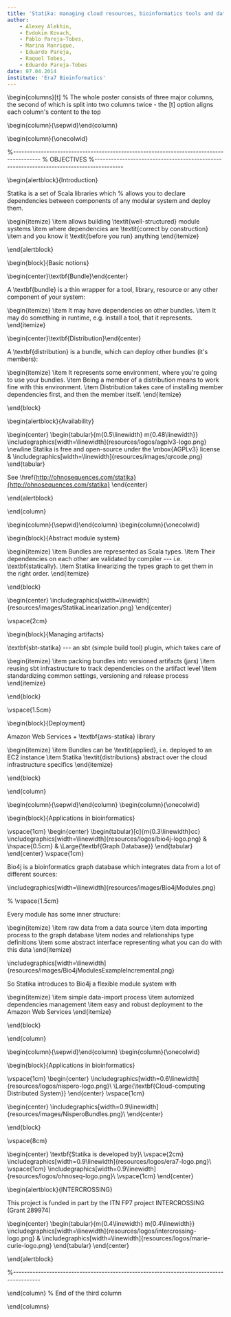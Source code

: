 ```yaml
---
title: 'Statika: managing cloud resources, bioinformatics tools and data'
author: 
    - Alexey Alekhin,
    - Evdokim Kovach,
    - Pablo Pareja-Tobes,
    - Marina Manrique,
    - Eduardo Pareja,
    - Raquel Tobes,
    - Eduardo Pareja-Tobes
date: 07.04.2014
institute: 'Era7 Bioinformatics'
---
```


\begin{columns}[t] 
% The whole poster consists of three major columns, the second of which is split into two columns twice - the [t] option aligns each column's content to the top

\begin{column}{\sepwid}\end{column}

\begin{column}{\onecolwid}

%----------------------------------------------------------------------------------------
%   OBJECTIVES
%----------------------------------------------------------------------------------------

\begin{alertblock}{Introduction}

Statika is a set of Scala libraries which % allows you to declare dependencies between components of any modular system and deploy them.

\begin{itemize}
\item allows building \textit{well-structured} module systems
\item where dependencies are \textit{correct by construction}
\item and you know it \textit{before you run} anything
\end{itemize}

\end{alertblock}

\begin{block}{Basic notions}

\begin{center}\textbf{Bundle}\end{center}

A \textbf{bundle} is a thin wrapper for a tool, library, resource or any other component of your system:

\begin{itemize}
\item It may have dependencies on other bundles.
\item It may do something in runtime, e.g. install a tool, that it represents.
\end{itemize}


\begin{center}\textbf{Distribution}\end{center}

A \textbf{distribution} is a bundle, which can deploy other bundles (it's members):

\begin{itemize}
\item It represents some environment, where you're going to use your bundles.
\item Being a member of a distribution means to work fine with this environment.
\item Distribution takes care of installing member dependencies first, and then the member itself.
\end{itemize}

\end{block}

\begin{alertblock}{Availability}

\begin{center}
\begin{tabular}{m{0.5\linewidth} m{0.48\linewidth}}
\includegraphics[width=\linewidth]{resources/logos/agplv3-logo.png} \newline Statika is free and open-source under the \mbox{AGPLv3} license & \includegraphics[width=\linewidth]{resources/images/qrcode.png} 
\end{tabular}

See \href{http://ohnosequences.com/statika}{http://ohnosequences.com/statika}
\end{center}

\end{alertblock}



\end{column}


\begin{column}{\sepwid}\end{column}
\begin{column}{\onecolwid}


\begin{block}{Abstract module system}

\begin{itemize}
\item Bundles are represented as Scala types.
\item Their dependencies on each other are validated by compiler --- i.e. \textbf{statically}.
\item Statika linearizing the types graph to get them in the right order.
\end{itemize}

\end{block}

\begin{center}
\includegraphics[width=\linewidth]{resources/images/StatikaLinearization.png}
\end{center}

\vspace{2cm}

\begin{block}{Managing artifacts}

\textbf{sbt-statika} --- an sbt (simple build tool) plugin, which takes care of

\begin{itemize}
\item packing bundles into versioned artifacts (jars)
\item reusing sbt infrastructure to track dependencies on the artifact level
\item standardizing common settings, versioning and release process
\end{itemize}

\end{block}

\vspace{1.5cm}

\begin{block}{Deployment}

Amazon Web Services + \textbf{aws-statika} library

\begin{itemize}
\item Bundles can be \textit{applied}, i.e. deployed to an EC2 instance
\item Statika \textit{distributions} abstract over the cloud infrastructure specifics
\end{itemize}

\end{block}


\end{column}




\begin{column}{\sepwid}\end{column}
\begin{column}{\onecolwid}


\begin{block}{Applications in bioinformatics}

\vspace{1cm}
\begin{center}
\begin{tabular}[c]{m{0.3\linewidth}cc}
\includegraphics[width=\linewidth]{resources/logos/bio4j-logo.png} & \hspace{0.5cm} & \Large{\textbf{Graph Database}}
\end{tabular}
\end{center}
\vspace{1cm}

Bio4j is a bioinformatics graph database which integrates data from a lot of different sources:

\includegraphics[width=\linewidth]{resources/images/Bio4jModules.png}

% \vspace{1.5cm}

Every module has some inner structure:

\begin{itemize}
\item raw data from a data source
\item data importing process to the graph database
\item nodes and relationships type definitions
\item some abstract interface representing what you can do with this data
\end{itemize}

\includegraphics[width=\linewidth]{resources/images/Bio4jModulesExampleIncremental.png}

So Statika introduces to Bio4j a flexible module system with

\begin{itemize}
\item simple data-import process
\item automized dependencies management
\item easy and robust deployment to the Amazon Web Services
\end{itemize}

\end{block}


\end{column}

\begin{column}{\sepwid}\end{column}
\begin{column}{\onecolwid}

\begin{block}{Applications in bioinformatics}

\vspace{1cm}
\begin{center}
\includegraphics[width=0.6\linewidth]{resources/logos/nispero-logo.png}\\
\Large{\textbf{Cloud-computing Distributed System}}
\end{center}
\vspace{1cm}


\begin{center}
\includegraphics[width=0.9\linewidth]{resources/images/NisperoBundles.png}\\
\end{center}

\end{block}


\vspace{8cm}

\begin{center}
\textbf{Statika is developed by}\\
\vspace{2cm}
\includegraphics[width=0.9\linewidth]{resources/logos/era7-logo.png}\\
\vspace{1cm}
\includegraphics[width=0.9\linewidth]{resources/logos/ohnoseq-logo.png}\\
\vspace{1cm}
\end{center}

\begin{alertblock}{INTERCROSSING}

This project is funded in part by the ITN FP7 project INTERCROSSING (Grant 289974)

\begin{center}
\begin{tabular}{m{0.4\linewidth} m{0.4\linewidth}}
\includegraphics[width=\linewidth]{resources/logos/intercrossing-logo.png} & \includegraphics[width=\linewidth]{resources/logos/marie-curie-logo.png}
\end{tabular}
\end{center}

\end{alertblock}

%----------------------------------------------------------------------------------------

\end{column} % End of the third column

\end{columns}
